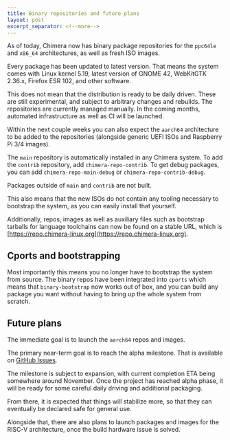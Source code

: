 ```yaml
---
title: Binary repositories and future plans
layout: post
excerpt_separator: <!--more-->
---
```


As of today, Chimera now has binary package repositories for the
`ppc64le` and `x86_64` architectures, as well as fresh ISO images.

Every package has been updated to latest version. That means the
system comes with Linux kernel 5.19, latest version of GNOME 42,
WebKitGTK 2.36.x, Firefox ESR 102, and other software.

This does not mean that the distribution is ready to be daily driven.
These are still experimental, and subject to arbitrary changes and
rebuilds. The repositories are currently managed manually. In the
coming months, automated infrastructure as well as CI will be launched.

Within the next couple weeks you can also expect the `aarch64` architecture
to be added to the repositories (alongside generic UEFI ISOs and Raspberry
Pi 3/4 images).

<!--more-->

The `main` repository is automatically installed in any Chimera system.
To add the `contrib` repository, add `chimera-repo-contrib`. To get debug
packages, you can add `chimera-repo-main-debug` or `chimera-repo-contrib-debug`.

Packages outside of `main` and `contrib` are not built.

This also means that the new ISOs do not contain any tooling necessary to
bootstrap the system, as you can easily install that yourself.

Additionally, repos, images as well as auxiliary files such as bootstrap
tarballs for language toolchains can now be found on a stable URL, which
is [https://repo.chimera-linux.org](https://repo.chimera-linux.org).

## Cports and bootstrapping

Most importantly this means you no longer have to bootstrap the system from
source. The binary repos have been integrated into `cports` which means that
`binary-bootstrap` now works out of box, and you can build any package you
want without having to bring up the whole system from scratch.

## Future plans

The immediate goal is to launch the `aarch64` repos and images.

The primary near-term goal is to reach the alpha milestone. That is
available on [GitHub Issues](https://github.com/chimera-linux/cports/milestone/1).

The milestone is subject to expansion, with current completion ETA being
somewhere around November. Once the project has reached alpha phase, it
will be ready for some careful daily driving and additional packaging.

From there, it is expected that things will stabilize more, so that they can
eventually be declared safe for general use.

Alongside that, there are also plans to launch packages and images for the
RISC-V architecture, once the build hardware issue is solved.

